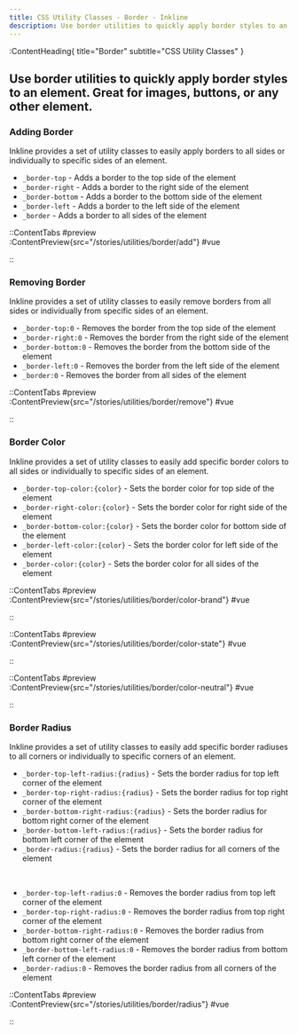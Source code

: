 ```yaml
---
title: CSS Utility Classes - Border - Inkline
description: Use border utilities to quickly apply border styles to an element. Great for images, buttons, or any other element. 
---
```


:ContentHeading{ title="Border" subtitle="CSS Utility Classes" }
## Use border utilities to quickly apply border styles to an element. Great for images, buttons, or any other element.

### Adding Border
Inkline provides a set of utility classes to easily apply borders to all sides or individually to specific sides of an element.

- `_border-top` - Adds a border to the top side of the element
- `_border-right` - Adds a border to the right side of the element
- `_border-bottom` - Adds a border to the bottom side of the element
- `_border-left` - Adds a border to the left side of the element
- `_border` - Adds a border to all sides of the element

::ContentTabs
#preview
:ContentPreview{src="/stories/utilities/border/add"}
#vue
<!-- Autodocs{src="@inkline/inkline/stories/utilities/border/add.raw.vue" lang="vue"} -->
::


### Removing Border
Inkline provides a set of utility classes to easily remove borders from all sides or individually from specific sides of an element.

- `_border-top:0` - Removes the border from the top side of the element
- `_border-right:0` - Removes the border from the right side of the element
- `_border-bottom:0` - Removes the border from the bottom side of the element
- `_border-left:0` - Removes the border from the left side of the element
- `_border:0` - Removes the border from all sides of the element

::ContentTabs
#preview
:ContentPreview{src="/stories/utilities/border/remove"}
#vue
<!-- Autodocs{src="@inkline/inkline/stories/utilities/border/remove.raw.vue" lang="vue"} -->
::


### Border Color
Inkline provides a set of utility classes to easily add specific border colors to all sides or individually to specific sides of an element.

- `_border-top-color:{color}` - Sets the border color for top side of the element
- `_border-right-color:{color}` - Sets the border color for right side of the element
- `_border-bottom-color:{color}` - Sets the border color for bottom side of the element
- `_border-left-color:{color}` - Sets the border color for left side of the element
- `_border-color:{color}` - Sets the border color for all sides of the element

::ContentTabs
#preview
:ContentPreview{src="/stories/utilities/border/color-brand"}
#vue
<!-- Autodocs{src="@inkline/inkline/stories/utilities/border/color-brand.raw.vue" lang="vue"} -->
::

::ContentTabs
#preview
:ContentPreview{src="/stories/utilities/border/color-state"}
#vue
<!-- Autodocs{src="@inkline/inkline/stories/utilities/border/color-state.raw.vue" lang="vue"} -->
::

::ContentTabs
#preview
:ContentPreview{src="/stories/utilities/border/color-neutral"}
#vue
<!-- Autodocs{src="@inkline/inkline/stories/utilities/border/color-neutral.raw.vue" lang="vue"} -->
::

### Border Radius
Inkline provides a set of utility classes to easily add specific border radiuses to all corners or individually to specific corners of an element.

- `_border-top-left-radius:{radius}` - Sets the border radius for top left corner of the element
- `_border-top-right-radius:{radius}` - Sets the border radius for top right corner of the element
- `_border-bottom-right-radius:{radius}` - Sets the border radius for bottom right corner of the element
- `_border-bottom-left-radius:{radius}` - Sets the border radius for bottom left corner of the element
- `_border-radius:{radius}` - Sets the border radius for all corners of the element

<br/>

- `_border-top-left-radius:0` - Removes the border radius from top left corner of the element
- `_border-top-right-radius:0` - Removes the border radius from top right corner of the element
- `_border-bottom-right-radius:0` - Removes the border radius from bottom right corner of the element
- `_border-bottom-left-radius:0` - Removes the border radius from bottom left corner of the element
- `_border-radius:0` - Removes the border radius from all corners of the element

::ContentTabs
#preview
:ContentPreview{src="/stories/utilities/border/radius"}
#vue
<!-- Autodocs{src="@inkline/inkline/stories/utilities/border/radius.raw.vue" lang="vue"} -->
::
